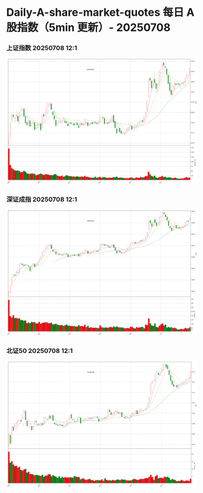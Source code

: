 
# Daily-A-share-market-quotes 每日 A 股指数（5min 更新）- 20250708

### 上证指数 20250708 12:1
![](./fig/2025/7/20250708-sh000001.png)

### 深证成指 20250708 12:1
![](./fig/2025/7/20250708-sz399001.png)

### 北证50 20250708 12:1
![](./fig/2025/7/20250708-bj899050.png)
